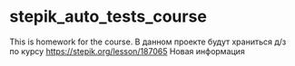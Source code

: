 # stepik_auto_tests_course
This is homework for the course.
В данном проекте будут храниться д/з по курсу https://stepik.org/lesson/187065
Новая информация